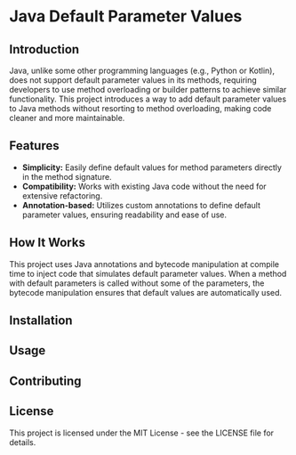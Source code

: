 # Java Default Parameter Values

## Introduction

Java, unlike some other programming languages (e.g., Python or Kotlin), does not support default parameter values in its methods, requiring developers to use method overloading or builder patterns to achieve similar functionality. This project introduces a way to add default parameter values to Java methods without resorting to method overloading, making code cleaner and more maintainable.

## Features

- **Simplicity:** Easily define default values for method parameters directly in the method signature.
- **Compatibility:** Works with existing Java code without the need for extensive refactoring.
- **Annotation-based:** Utilizes custom annotations to define default parameter values, ensuring readability and ease of use.

## How It Works

This project uses Java annotations and bytecode manipulation at compile time to inject code that simulates default parameter values. When a method with default parameters is called without some of the parameters, the bytecode manipulation ensures that default values are automatically used.

## Installation

## Usage

## Contributing

## License

This project is licensed under the MIT License - see the LICENSE file for details.


